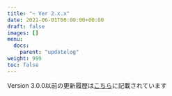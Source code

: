 ```yaml
---
title: "~ Ver 2.x.x"
date: 2021-06-01T00:00:00+00:00
draft: false
images: []
menu: 
  docs:
    parent: "updatelog"
weight: 999
toc: false
---
```


Version 3.0.0以前の更新履歴は[こちら](https://yukineko.me/eewp#toc7)に記載されています